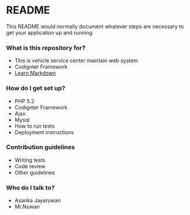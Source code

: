 # README #

This README would normally document whatever steps are necessary to get your application up and running.

### What is this repository for? ###

* This is vehicle service center maintain web system 
* Codignter Framework
* [Learn Markdown](https://bitbucket.org/tutorials/markdowndemo)

### How do I get set up? ###

* PHP 5.2
* Codignter Framework
* Ajax
* Mysql
* How to run tests
* Deployment instructions

### Contribution guidelines ###

* Writing tests
* Code review
* Other guidelines

### Who do I talk to? ###

* Asanka Jayaruwan
* Mr.Nuwan